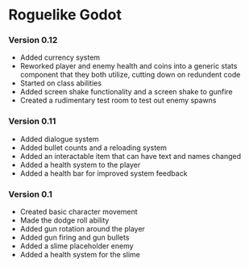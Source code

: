 # Roguelike Godot
### Version 0.12
- Added currency system
- Reworked player and enemy health and coins into a generic stats component that they both utilize, cutting down on redundent code
- Started on class abilities
- Added screen shake functionality and a screen shake to gunfire
- Created a rudimentary test room to test out enemy spawns

### Version 0.11
- Added dialogue system
- Added bullet counts and a reloading system
- Added an interactable item that can have text and names changed
- Added a health system to the player
- Added a health bar for improved system feedback

### Version 0.1
- Created basic character movement
- Made the dodge roll ability
- Added gun rotation around the player
- Added gun firing and gun bullets
- Added a slime placeholder enemy
- Added a health system for the slime
